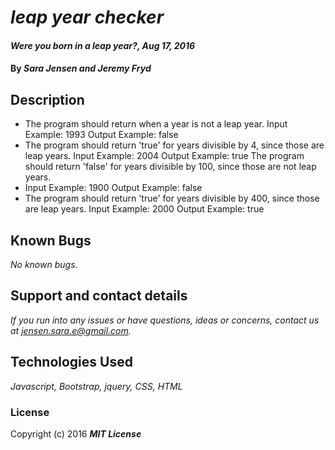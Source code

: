 # _leap year checker_

#### _Were you born in a leap year?, Aug 17, 2016_

#### By _**Sara Jensen and Jeremy Fryd**_

## Description

* The program should return when a year is not a leap year.
Input Example: 1993
Output Example: false
* The program should return 'true' for years divisible by 4, since those are leap years.
Input Example: 2004
Output Example: true
The program should return 'false' for years divisible by 100, since those are not leap years.
* Input Example: 1900
Output Example: false
* The program should return 'true' for years divisible by 400, since those are leap years.
Input Example: 2000
Output Example: true

## Known Bugs

_No known bugs._

## Support and contact details

_If you run into any issues or have questions, ideas or concerns, contact us at jensen.sara.e@gmail.com._

## Technologies Used

_Javascript, Bootstrap, jquery, CSS, HTML_

### License

Copyright (c) 2016 **_MIT License_**
